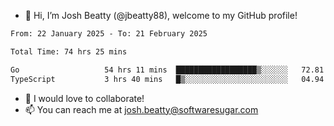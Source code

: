 - 👋 Hi, I’m Josh Beatty (@jbeatty88), welcome to my GitHub profile!

<!--START_SECTION:waka-->

```txt
From: 22 January 2025 - To: 21 February 2025

Total Time: 74 hrs 25 mins

Go                   54 hrs 11 mins  ██████████████████▒░░░░░░   72.81 %
TypeScript           3 hrs 40 mins   █▒░░░░░░░░░░░░░░░░░░░░░░░   04.94 %
```

<!--END_SECTION:waka-->

- 💞️ I would love to collaborate!
- 📫 You can reach me at josh.beatty@softwaresugar.com

<!---
jbeatty88/jbeatty88 is a ✨ special ✨ repository because its `README.md` (this file) appears on your GitHub profile.
You can click the Preview link to take a look at your changes.
--->
